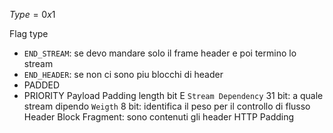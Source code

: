 $Type = 0x1$

Flag type 
- `END_STREAM`: se devo mandare solo il frame header e poi termino lo stream
- `END_HEADER`: se non ci sono piu blocchi di header 
- PADDED
- PRIORITY
Payload
Padding length
bit E
`Stream Dependency` 31 bit: a quale stream dipendo
`Weigth` 8 bit: identifica il peso per il controllo di flusso
Header Block Fragment: sono contenuti gli header HTTP
Padding
